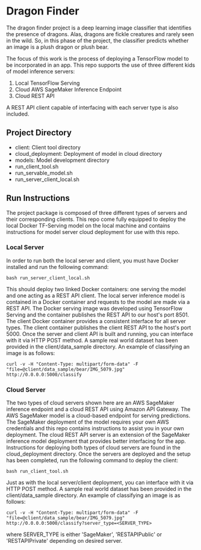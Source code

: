# Dragon Finder

The dragon finder project is a deep learning image classifier that identifies the presence of dragons. Alas, dragons are fickle creatures and rarely seen in the wild. So, in this phase of the project, the classifier predicts whether an image is a plush dragon or plush bear.

The focus of this work is the process of deploying a TensorFlow model to be incorporated in an app. This repo supports the use of three different kids of model inference servers:
1. Local TensorFlow Serving
2. Cloud AWS SageMaker Inference Endpoint
3. Cloud REST API

A REST API client capable of interfacing with each server type is also included.

## Project Directory
- client: Client tool directory
- cloud_deployment: Deployment of model in cloud directory
- models: Model development directory
- run_client_tool.sh
- run_servable_model.sh
- run_server_client_local.sh

## Run Instructions

The project package is composed of three different types of servers and their corresponding clients. This repo come fully equipped to deploy the local Docker TF-Serving model on the local machine and contains instructions for model server cloud deployment for use with this repo.

### Local Server

 In order to run both the local server and client, you must have Docker installed and run the following command:

    bash run_server_client_local.sh
    
This should deploy two linked Docker containers: one serving the model and one acting as a REST API client. The local server inference model is contained in a Docker container and requests to the model are made via a REST API. The Docker serving image was developed using TensorFlow Serving and the container publishes the REST API to our host's port 8501. The client Docker container provides a consistent interface for all server types. The client container publishes the client REST API to the host's port 5000. Once the server and client API is built and running, you can interface with it via HTTP POST method. A sample real world dataset has been provided in the client/data_sample directory. An example of classifying an image is as follows:

    curl -v -H "Content-Type: multipart/form-data" -F "file=@client/data_sample/bear/IMG_5079.jpg" http://0.0.0.0:5000/classify
    
### Cloud Server

The two types of cloud servers shown here are an AWS SageMaker inference endpoint and a cloud REST API using Amazon API Gateway. The AWS SageMaker model is a cloud-based endpoint for serving predictions. The SageMaker deployment of the model requires your own AWS credentials and this repo contains instructions to assist you in your own deployment. The cloud REST API server is an extension of the SageMaker inference model deployment that provides better interfacing for the app. Instructions for deploying both types of cloud servers are found in the cloud_deployment directory. Once the servers are deployed and the setup has been completed, run the following command to deploy the client:

    bash run_client_tool.sh
    
Just as with the local server/client deployment, you can interface with it via HTTP POST method. A sample real world dataset has been provided in the client/data_sample directory. An example of classifying an image is as follows:

    curl -v -H "Content-Type: multipart/form-data" -F "file=@client/data_sample/bear/IMG_5079.jpg" http://0.0.0.0:5000/classify?server_type=<SERVER_TYPE>
    
where SERVER_TYPE is either 'SageMaker', 'RESTAPIPublic' or 'RESTAPIPrivate' depending on desired server.
